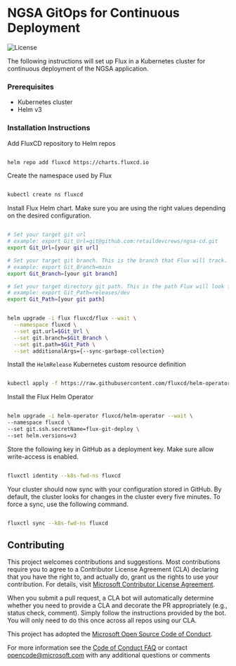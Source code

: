 # NGSA GitOps for Continuous Deployment
![License](https://img.shields.io/badge/license-MIT-green.svg)


The following instructions will set up Flux in a Kubernetes cluster for continuous deployment of the NGSA application.

### Prerequisites

- Kubernetes cluster
- Helm v3


### Installation Instructions

Add FluxCD repository to Helm repos

```bash

helm repo add fluxcd https://charts.fluxcd.io

```

Create the namespace used by Flux

``` bash

kubectl create ns fluxcd

```

Install Flux Helm chart. Make sure you are using the right values depending on the desired configuration.
```bash

# Set your target git url
# example: export Git_Url=git@github.com:retaildevcrews/ngsa-cd.git
export Git_Url=[your git url]

# Set your target git branch. This is the branch that Flux will track.
# example: export Git_Branch=main
export Git_Branch=[your git branch]

# Set your target directory git path. This is the path Flux will look for yaml to be applied in the cluster.
# example: export Git_Path=releases/dev
export Git_Path=[your git path]


helm upgrade -i flux fluxcd/flux --wait \
  --namespace fluxcd \
  --set git.url=$Git_Url \
  --set git.branch=$Git_Branch \
  --set git.path=$Git_Path \
  --set additionalArgs={--sync-garbage-collection}

```

Install the `HelmRelease` Kubernetes custom resource definition
```bash

kubectl apply -f https://raw.githubusercontent.com/fluxcd/helm-operator/master/deploy/crds.yaml

```
Install the Flux Helm Operator
``` bash

helm upgrade -i helm-operator fluxcd/helm-operator --wait \
--namespace fluxcd \
--set git.ssh.secretName=flux-git-deploy \
--set helm.versions=v3

```

Store the following key in GitHub as a deployment key. Make sure allow write-access is enabled.

 ``` bash

fluxctl identity --k8s-fwd-ns fluxcd

```

Your cluster should now sync with your configuration stored in GitHub. By default, the cluster looks for changes in the cluster every five minutes. To force a sync, use the following command.
``` bash

fluxctl sync --k8s-fwd-ns fluxcd

```

## Contributing

This project welcomes contributions and suggestions. Most contributions require you to agree to a
Contributor License Agreement (CLA) declaring that you have the right to, and actually do, grant us
the rights to use your contribution. For details, visit [Microsoft Contributor License Agreement](https://cla.opensource.microsoft.com).

When you submit a pull request, a CLA bot will automatically determine whether you need to provide
a CLA and decorate the PR appropriately (e.g., status check, comment). Simply follow the instructions
provided by the bot. You will only need to do this once across all repos using our CLA.

This project has adopted the [Microsoft Open Source Code of Conduct](https://opensource.microsoft.com/codeofconduct/).

For more information see the [Code of Conduct FAQ](https://opensource.microsoft.com/codeofconduct/faq/) or
contact [opencode@microsoft.com](mailto:opencode@microsoft.com) with any additional questions or comments
